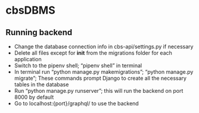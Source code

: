 # cbsDBMS


## Running backend
- Change the database connection info in cbs-api/settings.py if necessary
- Delete all files except for __init__ from the migrations folder for each application
- Switch to the pipenv shell; “pipenv shell” in terminal
- In terminal run “python manage.py makemigrations”; “python manage.py migrate”; These commands prompt Django to create all the necessary tables in the database
- Run “python manage.py runserver”; this will run the backend on port 8000 by default
- Go to localhost:{port}/graphql/ to use the backend
